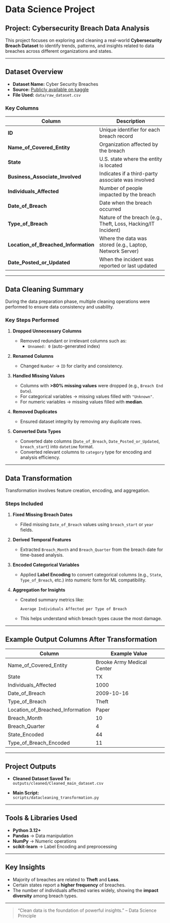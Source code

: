 # Data Science Project

## Project: Cybersecurity Breach Data Analysis

This project focuses on exploring and cleaning a real-world **Cybersecurity Breach Dataset** to identify trends, patterns, and insights related to data breaches across different organizations and states.

---

## Dataset Overview

- **Dataset Name:** Cyber Security Breaches
- **Source:** [Publicly available on kaggle](https://www.kaggle.com/datasets/alukosayoenoch/cyber-security-breaches-data/data)
- **File Used:** `data/raw_dataset.csv`

### Key Columns
| Column | Description |
|---------|-------------|
| **ID** | Unique identifier for each breach record |
| **Name_of_Covered_Entity** | Organization affected by the breach |
| **State** | U.S. state where the entity is located |
| **Business_Associate_Involved** | Indicates if a third-party associate was involved |
| **Individuals_Affected** | Number of people impacted by the breach |
| **Date_of_Breach** | Date when the breach occurred |
| **Type_of_Breach** | Nature of the breach (e.g., Theft, Loss, Hacking/IT Incident) |
| **Location_of_Breached_Information** | Where the data was stored (e.g., Laptop, Network Server) |
| **Date_Posted_or_Updated** | When the incident was reported or last updated |

---

## Data Cleaning Summary

During the data preparation phase, multiple cleaning operations were performed to ensure data consistency and usability.

### Key Steps Performed
1. **Dropped Unnecessary Columns**
   - Removed redundant or irrelevant columns such as:
     - `Unnamed: 0` (auto-generated index)

2. **Renamed Columns**
   - Changed `Number` → `ID` for clarity and consistency.

3. **Handled Missing Values**
   - Columns with **>80% missing values** were dropped (e.g., `Breach End Date`).
   - For categorical variables → missing values filled with `"Unknown"`.
   - For numeric variables → missing values filled with **median**.

4. **Removed Duplicates**
   - Ensured dataset integrity by removing any duplicate rows.

5. **Converted Data Types**
   - Converted date columns (`Date_of_Breach`, `Date_Posted_or_Updated`, `breach_start`) into `datetime` format.
   - Converted relevant columns to `category` type for encoding and analysis efficiency.

---

## Data Transformation

Transformation involves feature creation, encoding, and aggregation.

### Steps Included
1. **Fixed Missing Breach Dates**
   - Filled missing `Date_of_Breach` values using `breach_start` or `year` fields.

2. **Derived Temporal Features**
   - Extracted `Breach_Month` and `Breach_Quarter` from the breach date for time-based analysis.

3. **Encoded Categorical Variables**
   - Applied **Label Encoding** to convert categorical columns (e.g., `State`, `Type_of_Breach`, etc.) into numeric form for ML compatibility.

4. **Aggregation for Insights**
   - Created summary metrics like:
     ```text
     Average Individuals Affected per Type of Breach
     ```
   - This helps understand which breach types cause the most damage.

---

## Example Output Columns After Transformation
| Column | Example Value |
|---------|----------------|
| Name_of_Covered_Entity | Brooke Army Medical Center |
| State | TX |
| Individuals_Affected | 1000 |
| Date_of_Breach | 2009-10-16 |
| Type_of_Breach | Theft |
| Location_of_Breached_Information | Paper |
| Breach_Month | 10 |
| Breach_Quarter | 4 |
| State_Encoded | 44 |
| Type_of_Breach_Encoded | 11 |

---

## Project Outputs

- **Cleaned Dataset Saved To:**  
  `outputs/cleaned/Cleaned_main_dataset.csv`

- **Main Script:**  
  `scripts/datacleaning_transformation.py`

---

## Tools & Libraries Used

- **Python 3.12+**
- **Pandas** → Data manipulation  
- **NumPy** → Numeric operations  
- **scikit-learn** → Label Encoding and preprocessing  

---

## Key Insights

- Majority of breaches are related to **Theft** and **Loss**.  
- Certain states report a **higher frequency** of breaches.  
- The number of individuals affected varies widely, showing the **impact diversity** among breach types.

---

> “Clean data is the foundation of powerful insights.” – Data Science Principle
